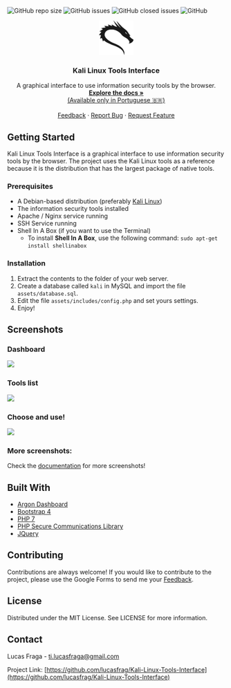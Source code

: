 <!-- TO DO PROJECT SHIELDS -->
<img alt="GitHub repo size" src="https://img.shields.io/github/repo-size/lucasfrag/Kali-Linux-Tools-Interface.svg?style=flat-square">  <img alt="GitHub issues" src="https://img.shields.io/github/issues-raw/lucasfrag/Kali-Linux-Tools-Interface.svg?style=flat-square"> <img alt="GitHub closed issues" src="https://img.shields.io/github/issues-closed-raw/lucasfrag/Kali-Linux-Tools-Interface.svg?style=flat-square"> <img alt="GitHub" src="https://img.shields.io/github/license/lucasfrag/Kali-Linux-Tools-Interface.svg?style=flat-square">

<!-- LOGO -->
<p align="center">
  <img src="assets/img/logo.png" alt="Logo" width="80" height="80">
  <h3 align="center">Kali Linux Tools Interface</h3>
  
  <p align="center">A graphical interface to use information security tools by the browser.
    <br />
      <a href="https://medium.com/@ti.lucasfraga/documenta%C3%A7%C3%A3o-do-projeto-final-de-ads-f80a1117841f">
        <strong>
          Explore the docs »
        </strong><br>
          (Available only in Portuguese 🇧🇷)
        </a>
      <br />
      <br />
      <a href="https://docs.google.com/forms/d/e/1FAIpQLSd3GeoAqW05PDLmlyrCaeQu877HyRyzE8Sk0E5p9w2XWV1k0Q/viewform">Feedback</a>
      ·
      <a href="https://github.com/lucasfrag/Kali-Linux-Tools-Interface/issues">Report Bug</a>
      ·
      <a href="https://github.com/lucasfrag/Kali-Linux-Tools-Interface/issues">Request Feature</a>
  </p>
</p>


<!-- GETTING STARTED -->
## Getting Started

Kali Linux Tools Interface is a graphical interface to use information security tools by the browser. The project uses the Kali Linux tools as a reference because it is the distribution that has the largest package of native tools.


### Prerequisites

- A Debian-based distribution (preferably [Kali Linux](https://www.kali.org/))
- The information security tools installed
- Apache / Nginx service running
- SSH Service running
- Shell In A Box (if you want to use the Terminal)
  - To install <b>Shell In A Box</b>, use the following command: `sudo apt-get install shellinabox`


### Installation

1. Extract the contents to the folder of your web server.
2. Create a database called `kali` in MySQL and import the file `assets/database.sql`.
3. Edit the file `assets/includes/config.php` and set yours settings.
4. Enjoy!

## Screenshots

### Dashboard
<img src="https://cdn-images-1.medium.com/max/800/1*hdhVWcYHeTAJDNy-Rc6oCg.png">

### Tools list
<img src="https://cdn-images-1.medium.com/max/800/1*-GHokqJ0OJMjHGlVuZvEfg.png">

### Choose and use!
<img src="https://cdn-images-1.medium.com/max/800/1*aE4IUekZ9SRg8HUCoFXAUA.png">

### More screenshots:
Check the <a href="https://medium.com/@ti.lucasfraga/documenta%C3%A7%C3%A3o-do-projeto-final-de-ads-f80a1117841f">documentation</a> for more screenshots!

## Built With
* [Argon Dashboard](https://demos.creative-tim.com/argon-dashboard/)
* [Bootstrap 4](https://getbootstrap.com)
* [PHP 7](https://php.net)
* [PHP Secure Communications Library](https://github.com/phpseclib/phpseclib)
* [JQuery](https://jquery.com)

## Contributing
Contributions are always welcome! 
If you would like to contribute to the project, please use the Google Forms to send me your <a href="https://docs.google.com/forms/d/e/1FAIpQLSd3GeoAqW05PDLmlyrCaeQu877HyRyzE8Sk0E5p9w2XWV1k0Q/viewform">Feedback</a>.

## License
Distributed under the MIT License. See LICENSE for more information.

<!-- CONTACT -->
## Contact

Lucas Fraga - ti.lucasfraga@gmail.com

Project Link: [https://github.com/lucasfrag/Kali-Linux-Tools-Interface](https://github.com/lucasfrag/Kali-Linux-Tools-Interface)


